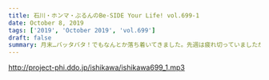 ```yaml
---
title: 石川・ホンマ・ぶるんのBe-SIDE Your Life! vol.699-1
date: October 8, 2019
tags: ['2019', 'October 2019', 'vol.699']
draft: false
summary: 月末…バッタバタ！でもなんとか落ち着いてきました。先週は疲れ切っていましたが…MIURA
---
```


http://project-phi.ddo.jp/ishikawa/ishikawa699_1.mp3